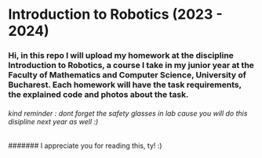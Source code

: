 # Introduction to Robotics (2023 - 2024)

### Hi, in this repo I will upload my homework at the discipline Introduction to Robotics, a course I take in my junior year at the Faculty of Mathematics and Computer Science, University of Bucharest. Each homework will have the task requirements, the explained code and photos about the task.

###### *kind reminder :* dont forget the safety glasses in lab cause you will do this disipline next year as well :)

####### I appreciate you for reading this, ty! :)

